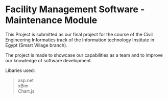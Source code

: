 # Facility Management Software - Maintenance Module

This Project is submitted as our final project for the course of the Civil Engineering Informatics track of the Information technology Institute in Egypt (Smart Village branch).

The project is made to showcase our capabilities as a team and to improve our knowledge of software development.

Libaries used:

> asp.net<br>
> xBim<br>
> Chart.js<br>
